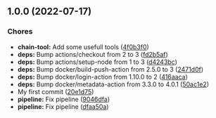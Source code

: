 

## 1.0.0 (2022-07-17)


### Chores

* **chain-tool:** Add some usefull tools ([4f0b3f0](https://github.com/Shengael/nestjs-skeleton/commit/4f0b3f095351cf4cf600d77fc34eae013bc94633))
* **deps:** Bump actions/checkout from 2 to 3 ([fd2b5af](https://github.com/Shengael/nestjs-skeleton/commit/fd2b5af77e9e1a0b5c50347af226172aa06516bf))
* **deps:** Bump actions/setup-node from 1 to 3 ([d4243bc](https://github.com/Shengael/nestjs-skeleton/commit/d4243bccb1fd18ff08055239679b2721dcfd0ce7))
* **deps:** Bump docker/build-push-action from 2.5.0 to 3 ([2471d0f](https://github.com/Shengael/nestjs-skeleton/commit/2471d0f48002761085ba1c0c7f2f9269691a4a7b))
* **deps:** Bump docker/login-action from 1.10.0 to 2 ([416aaca](https://github.com/Shengael/nestjs-skeleton/commit/416aaca158b4e030099a8d13e05ae723ef41f39c))
* **deps:** Bump docker/metadata-action from 3.3.0 to 4.0.1 ([50ac1e2](https://github.com/Shengael/nestjs-skeleton/commit/50ac1e2357780577ad3ed279cacbdf90000d4bab))
* My first commit ([20e1d75](https://github.com/Shengael/nestjs-skeleton/commit/20e1d752e9bca74c56bf71dddea1c83ab89274c7))
* **pipeline:** Fix pipeline ([9046dfa](https://github.com/Shengael/nestjs-skeleton/commit/9046dfa70878d135fcb08914cbf597b033b2940d))
* **pipeline:** Fix pipeline ([dfaa50a](https://github.com/Shengael/nestjs-skeleton/commit/dfaa50a97da6e8b326cc3249ee5c2bd584ed5936))